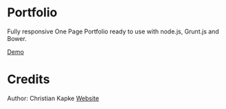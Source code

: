 Portfolio
=========
Fully responsive One Page Portfolio ready to use with node.js, Grunt.js and Bower.

[Demo](http://ckapke.de)

Credits
=======
Author: Christian Kapke
[Website](http://www.christian-kapke.de)
